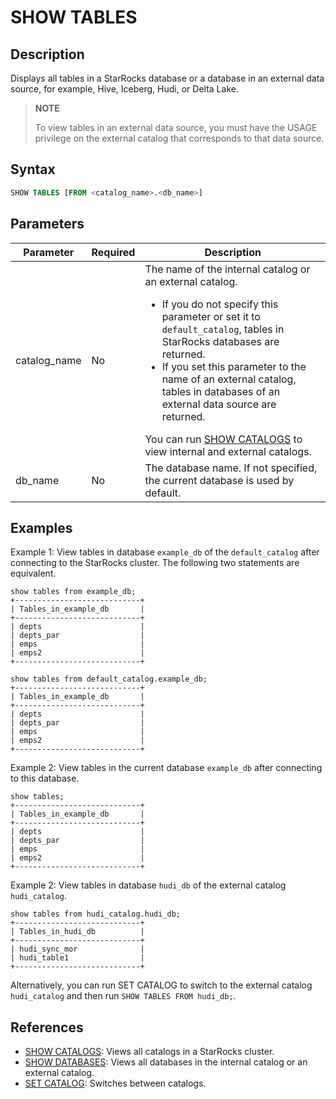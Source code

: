 # SHOW TABLES

## Description

Displays all tables in a StarRocks database or a database in an external data source, for example, Hive, Iceberg, Hudi, or Delta Lake.

> **NOTE**
>
> To view tables in an external data source, you must have the USAGE privilege on the external catalog that corresponds to that data source.

## Syntax

```sql
SHOW TABLES [FROM <catalog_name>.<db_name>]
```

## Parameters

 **Parameter**          | **Required** | **Description**                                                     |
| ----------------- | -------- | ------------------------------------------------------------ |
| catalog_name | No       | The name of the internal catalog or an external catalog.<ul><li>If you do not specify this parameter or set it to `default_catalog`, tables in StarRocks databases are returned.</li><li>If you set this parameter to the name of an external catalog, tables in databases of an external data source are returned.</li></ul> You can run [SHOW CATALOGS](SHOW%20CATALOGS.md) to view internal and external catalogs.|
| db_name | No       | The database name. If not specified, the current database is used by default. |

## Examples

Example 1: View tables in database `example_db` of the `default_catalog` after connecting to the StarRocks cluster. The following two statements are equivalent.

```plain
show tables from example_db;
+----------------------------+
| Tables_in_example_db       |
+----------------------------+
| depts                      |
| depts_par                  |
| emps                       |
| emps2                      |
+----------------------------+

show tables from default_catalog.example_db;
+----------------------------+
| Tables_in_example_db       |
+----------------------------+
| depts                      |
| depts_par                  |
| emps                       |
| emps2                      |
+----------------------------+
```

Example 2: View tables in the current database `example_db` after connecting to this database.

```plain
show tables;
+----------------------------+
| Tables_in_example_db       |
+----------------------------+
| depts                      |
| depts_par                  |
| emps                       |
| emps2                      |
+----------------------------+
```

Example 2: View tables in database `hudi_db` of the external catalog `hudi_catalog`.

```plain
show tables from hudi_catalog.hudi_db;
+----------------------------+
| Tables_in_hudi_db          |
+----------------------------+
| hudi_sync_mor              |
| hudi_table1                |
+----------------------------+
```

Alternatively, you can run SET CATALOG to switch to the external catalog `hudi_catalog` and then run `SHOW TABLES FROM hudi_db;`.

## References

- [SHOW CATALOGS](SHOW%20CATALOGS.md): Views all catalogs in a StarRocks cluster.
- [SHOW DATABASES](SHOW%20DATABASES.md): Views all databases in the internal catalog or an external catalog.
- [SET CATALOG](../data-definition/SET%20CATALOG.md): Switches between catalogs.
